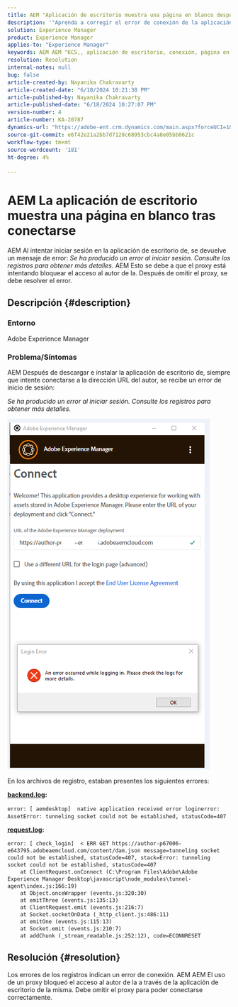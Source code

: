```yaml
---
title: AEM "Aplicación de escritorio muestra una página en blanco después de conectarse"
description: '"Aprenda a corregir el error de conexión de la aplicación de escritorio de Adobe Experience Manager. Intente omitir el proxy".'
solution: Experience Manager
product: Experience Manager
applies-to: "Experience Manager"
keywords: AEM AEM "KCS,, aplicación de escritorio, conexión, página en blanco, error de conexión"
resolution: Resolution
internal-notes: null
bug: false
article-created-by: Nayanika Chakravarty
article-created-date: "6/18/2024 10:21:38 PM"
article-published-by: Nayanika Chakravarty
article-published-date: "6/18/2024 10:27:07 PM"
version-number: 4
article-number: KA-20787
dynamics-url: "https://adobe-ent.crm.dynamics.com/main.aspx?forceUCI=1&pagetype=entityrecord&etn=knowledgearticle&id=6ac5de1e-c12d-ef11-840a-000d3a5b439f"
source-git-commit: e6f42e21a2bb7d7128c68953cbc4a8e05bb0621c
workflow-type: tm+mt
source-wordcount: '181'
ht-degree: 4%

---
```


# AEM La aplicación de escritorio muestra una página en blanco tras conectarse


AEM Al intentar iniciar sesión en la aplicación de escritorio de, se devuelve un mensaje de error: *Se ha producido un error al iniciar sesión. Consulte los registros para obtener más detalles*. AEM Esto se debe a que el proxy está intentando bloquear el acceso al autor de la. Después de omitir el proxy, se debe resolver el error.

## Descripción {#description}


### <b>Entorno</b>

Adobe Experience Manager

### <b>Problema/Síntomas</b>

AEM Después de descargar e instalar la aplicación de escritorio de, siempre que intente conectarse a la dirección URL del autor, se recibe un error de inicio de sesión:

*Se ha producido un error al iniciar sesión. Consulte los registros para obtener más detalles.*

![](assets/___72c5de1e-c12d-ef11-840a-000d3a5b439f___.png)

En los archivos de registro, estaban presentes los siguientes errores:

<b><u>backend.log</u>:</b>

`error: [ aemdesktop]  native application received error loginerror: AssetError: tunneling socket could not be established, statusCode=407`

<b><u>request.log</u>:</b>


```
error: [ check_login]  < ERR GET https://author-p67006-e643795.adobeaemcloud.com/content/dam.json message=tunneling socket could not be established, statusCode=407, stack=Error: tunneling socket could not be established, statusCode=407
    at ClientRequest.onConnect (C:\Program Files\Adobe\Adobe Experience Manager Desktop\javascript\node_modules\tunnel-agent\index.js:166:19)
    at Object.onceWrapper (events.js:320:30)
    at emitThree (events.js:135:13)
    at ClientRequest.emit (events.js:216:7)
    at Socket.socketOnData (_http_client.js:486:11)
    at emitOne (events.js:115:13)
    at Socket.emit (events.js:210:7)
    at addChunk (_stream_readable.js:252:12), code=ECONNRESET
```



## Resolución {#resolution}


Los errores de los registros indican un error de conexión. AEM AEM El uso de un proxy bloqueó el acceso al autor de la a través de la aplicación de escritorio de la misma. Debe omitir el proxy para poder conectarse correctamente.

